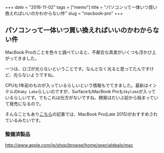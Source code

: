 +++
date = "2016-11-02"
tags =  ["memo"]
title = "パソコンって一体いつ買い換えればいいのかわからない件"
slug = "macbook-pro"
+++

## パソコンって一体いつ買い換えればいいのかわからない件

MacBook Proのことを色々と調べていると、不都合な真実がいくつも浮かび上がってきました。

一つは、ロゴが光らないということです。なんとなく光ると思ってたんですけど、光らないようですね。

CPUも1年前のものが入っているらしいという情報もでてきました。最新はインテルの`Kaby Lake`らしいのですが、SurfaceもMacBook Proも`Skylake`が入っているらしいです。でもこれは仕方がないですね、開発はだいぶ前から始まっていて発売になるので。

そんなこともあり[こちら](http://estpolis.com/2016/10/33207.html)の記事では、MacBook Pro(Late 2015)がおすすめされているみたいです。

### 整備済製品

http://www.apple.com/jp/shop/browse/home/specialdeals/mac
